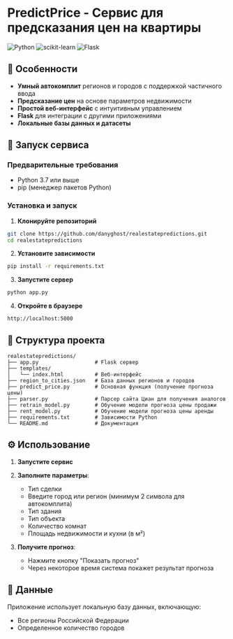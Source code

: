 # PredictPrice - Сервис для предсказания цен на квартиры

![Python](https://img.shields.io/badge/Python-3.7%2B-blue)
![scikit-learn](https://img.shields.io/badge/scikit--learn-1.72%2B-orange)
![Flask](https://img.shields.io/badge/Flask-2.0%2B-lightgrey)


## 🌟 Особенности

- **Умный автокомплит** регионов и городов с поддержкой частичного ввода
- **Предсказание цен** на основе параметров недвижимости
- **Простой веб-интерфейс** с интуитивным управлением
- **Flask** для интеграции с другими приложениями
- **Локальные базы данных и датасеты**


## 🚀 Запуск сервиса

### Предварительные требования

- Python 3.7 или выше
- pip (менеджер пакетов Python)

### Установка и запуск

1. **Клонируйте репозиторий**
```bash
git clone https://github.com/danyghost/realestatepredictions.git
cd realestatepredictions
```

2. **Установите зависимости**
```bash
pip install -r requirements.txt
```

3. **Запустите сервер**
```bash
python app.py
```

4. **Откройте в браузере**
```
http://localhost:5000
```


## 📁 Структура проекта

```
realestatepredictions/
├── app.py                  # Flask сервер
├── templates/
│   └── index.html          # Веб-интерфейс
├── region_to_cities.json   # База данных регионов и городов
├── predict_price.py        # Основная функция (получение прогноза цены)
├── parser.py               # Парсер сайта Циан для получения аналогов
├── retrain_model.py        # Обучение модели прогноза цены продажи
├── rent_model.py           # Обучение модели прогноза цены аренды
├── requirements.txt        # Зависимости Python
└── README.md               # Документация
```

## ⚙️ Использование

1. **Запустите сервис**

2. **Заполните параметры**:
   - Тип сделки
   - Введите город или регион (минимум 2 символа для автокомплита)
   - Тип здания
   - Тип объекта
   - Количество комнат
   - Площадь недвижимости и кухни (в м²)

3. **Получите прогноз**:
   - Нажмите кнопку "Показать прогноз"
   - Через некоторое время система покажет результат прогноза

## 📃 Данные

Приложение использует локальную базу данных, включающую:
- Все регионы Российской Федерации
- Определенное количество городов


